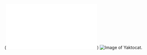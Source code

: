 (![alt-text](_includes/02-image.md))
![Image of Yaktocat](https://octodex.github.com/images/yaktocat.png).
